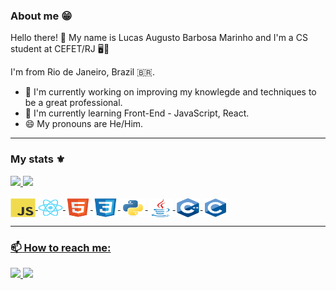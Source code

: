 ### About me 😁

Hello there! 👋
My name is Lucas Augusto Barbosa Marinho and I'm a CS student at CEFET/RJ 🖥️📖

I'm from Rio de Janeiro, Brazil 🇧🇷.
 
- 🔭 I'm currently working on improving my knowlegde and techniques to be a great professional.
- 🌱 I'm currently learning Front-End - JavaScript, React.
- 😄 My pronouns are He/Him.

***

### My stats ⚜️

<div>
  <a href="https://github.com/LucassAbm">
  <img height="180em" src="https://github-readme-stats.vercel.app/api?username=LucassAbm&show_icons=true&theme=midnight-purple&include_all_commits=true&count_private=true"/>
  <img height="180em" src="https://github-readme-stats.vercel.app/api/top-langs/?username=LucassAbm&layout=compact&langs_count=7&theme=midnight-purple"/>
</div>

<div style="display: inline_block"><br>
  <img align="center" alt="jg-Js" height="30" width="40" src="https://raw.githubusercontent.com/devicons/devicon/master/icons/javascript/javascript-original.svg">
  <img align="center" alt="jg-React" height="30" width="40" src="https://raw.githubusercontent.com/devicons/devicon/master/icons/react/react-original.svg">
  <img align="center" alt="jg-HTML" height="30" width="40" src="https://raw.githubusercontent.com/devicons/devicon/master/icons/html5/html5-original.svg">
  <img align="center" alt="jg-CSS" height="30" width="40" src="https://raw.githubusercontent.com/devicons/devicon/master/icons/css3/css3-original.svg">
  <img align="center" alt="jg-Python" height="30" width="40" src="https://raw.githubusercontent.com/devicons/devicon/master/icons/python/python-original.svg">
  <img align="center" alt="jg-Csharp" height="30" width="40" src="https://raw.githubusercontent.com/devicons/devicon/master/icons/java/java-original.svg">
  <img align="center" alt="jg-Csharp" height="30" width="40" src="https://raw.githubusercontent.com/devicons/devicon/master/icons/cplusplus/cplusplus-original.svg">
  <img align="center" alt="jg-Csharp" height="30" width="40" src="https://raw.githubusercontent.com/devicons/devicon/master/icons/c/c-original.svg">
</div>

***

### 📫 How to reach me: 

<div>
    <a href="mailto:labm.contato@gmail.com" targer="_blank">
    	<img src="https://img.shields.io/badge/-Gmail-bb001b?logo=Gmail&logoColor=white&link=mailto:labm.contato@gmail.com&style=for-the-badge">
    </a>
    <a href="https://www.linkedin.com/in/lucas-abm" targer="_blank">
    	<img src="https://img.shields.io/badge/-Linkedin-051094?logo=Linkedin&link=https://www.linkedin.com/in/lucas-abm&style=for-the-badge">
    </a>
</div>
